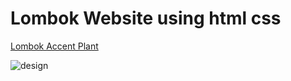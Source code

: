 # Lombok Website using html css

<a href="https://ambymbayi.github.io/Lombok/">Lombok Accent Plant</a>

<img src="https://i.ibb.co/Ksg5d0X/design.jpg" alt="design" border="0">
